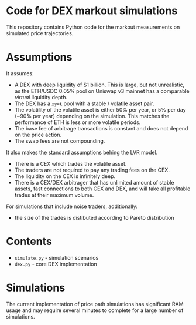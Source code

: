 # Code for DEX markout simulations

This repository contains Python code for the markout measurements on simulated price trajectories.

# Assumptions

It assumes:
* A DEX with deep liquidity of $1 billion. This is large, but not unrealistic,
  as the ETH/USDC 0.05% pool on Uniswap v3 mainnet has a comparable *virtual* liquidity depth.
* The DEX has a `xy=k` pool with a stable / volatile asset pair.
* The volatility of the volatile asset is either 50% per year, or 5% per day (~90% per year)
  depending on the simulation. This matches the performance of ETH is less or more volatile periods.
* The base fee of arbitrage transactions is constant and does not depend on the price action.
* The swap fees are not compounding.

It also makes the standard assumptions behing the LVR model.
* There is a CEX which trades the volatile asset.
* The traders are not required to pay any trading fees on the CEX.
* The liquidity on the CEX is infinitely deep.
* There is a CEX/DEX arbitrager that has unlimited amount of stable assets, fast connections
  to both CEX and DEX, and will take all profitable trades at their maximum volume.
  
For simulations that include noise traders, additionally:
* the size of the trades is distibuted according to Pareto distribution

# Contents

* `simulate.py` - simulation scenarios
* `dex.py` - core DEX implementation

# Simulations

The current implementation of price path simulations has significant RAM usage
and may require several minutes to complete for a large number of simulations.

